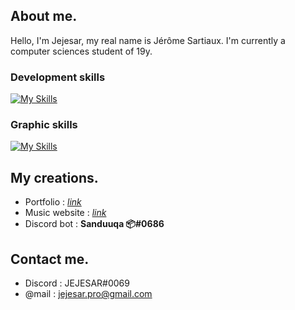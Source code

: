 ## About me.
Hello, I'm Jejesar, my real name is Jérôme Sartiaux. I'm currently a computer sciences student of 19y.

### Development skills

[![My Skills](https://skillicons.dev/icons?i=c,css,html,js,discord,py,scss)](https://skillicons.dev)

### Graphic skills

[![My Skills](https://skillicons.dev/icons?i=ae,ai,ps,pr)](https://skillicons.dev)


## My creations.

- Portfolio : [*link*](https://jejesar.hosterfy.fr/)
- Music website : [*link*](https://greenpeppermusic.be/)
- Discord bot : **Sanduuqa 📦#0686**

## Contact me.
- Discord : JEJESAR#0069
- @mail : jejesar.pro@gmail.com

